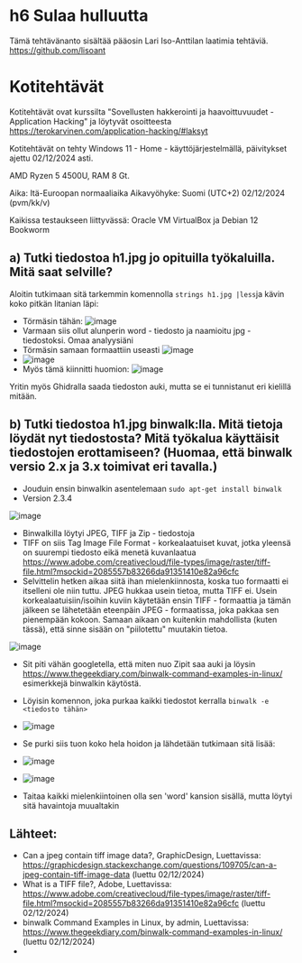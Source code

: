 # h6 Sulaa hulluutta
Tämä tehtävänanto sisältää pääosin Lari Iso-Anttilan laatimia tehtäviä. https://github.com/lisoant

# Kotitehtävät
Kotitehtävät ovat kurssilta "Sovellusten hakkerointi ja haavoittuvuudet - Application Hacking" ja löytyvät osoitteesta https://terokarvinen.com/application-hacking/#laksyt

Kotitehtävät on tehty Windows 11 - Home - käyttöjärjestelmällä, päivitykset ajettu 02/12/2024 asti.

AMD Ryzen 5 4500U, RAM 8 Gt.

Aika: Itä-Euroopan normaaliaika Aikavyöhyke: Suomi (UTC+2) 02/12/2024 (pvm/kk/v)

Kaikissa testaukseen liittyvässä:
Oracle VM VirtualBox ja Debian 12 Bookworm

## a) Tutki tiedostoa h1.jpg jo opituilla työkaluilla. Mitä saat selville?

Aloitin tutkimaan sitä tarkemmin komennolla ```strings h1.jpg |less```ja kävin koko pitkän litanian läpi:
- Törmäsin tähän:  ![image](https://github.com/user-attachments/assets/e522102b-c29d-46aa-8429-39f4efc5a587)
- Varmaan siis ollut alunperin word - tiedosto ja naamioitu jpg - tiedostoksi. Omaa analyysiäni
- Törmäsin samaan formaattiin useasti ![image](https://github.com/user-attachments/assets/70c75830-db39-4f1f-b159-a42835e75935)
- ![image](https://github.com/user-attachments/assets/5a52a02c-3778-4ad9-90b4-bd267d0626be)
- Myös tämä kiinnitti huomion: ![image](https://github.com/user-attachments/assets/7db2e8f0-e7ab-4703-bfc5-ff3afe6c250b)

Yritin myös Ghidralla saada tiedoston auki, mutta se ei tunnistanut eri kielillä mitään.


## b) Tutki tiedostoa h1.jpg binwalk:lla. Mitä tietoja löydät nyt tiedostosta? Mitä työkalua käyttäisit tiedostojen erottamiseen? (Huomaa, että binwalk versio 2.x ja 3.x toimivat eri tavalla.)

- Jouduin ensin binwalkin asentelemaan ```sudo apt-get install binwalk```
- Version 2.3.4

![image](https://github.com/user-attachments/assets/3f3bb1b0-555e-4f19-aece-58eb0a2bb2e2)

- Binwalkilla löytyi JPEG, TIFF ja Zip - tiedostoja
- TIFF on siis Tag Image File Format - korkealaatuiset kuvat, jotka yleensä on suurempi tiedosto eikä menetä kuvanlaatua https://www.adobe.com/creativecloud/file-types/image/raster/tiff-file.html?msockid=2085557b83266da91351410e82a96cfc
- Selvittelin hetken aikaa siitä ihan mielenkiinnosta, koska tuo formaatti ei itselleni ole niin tuttu. JPEG hukkaa usein tietoa, mutta TIFF ei. Usein korkealaatuisiin/isoihin kuviin käytetään ensin TIFF - formaattia ja tämän jälkeen se lähetetään eteenpäin JPEG - formaatissa, joka pakkaa sen pienempään kokoon. Samaan aikaan on kuitenkin mahdollista (kuten tässä), että sinne sisään on "piilotettu" muutakin tietoa.


![image](https://github.com/user-attachments/assets/64b821c4-26ee-49bc-a55b-61a8dcfab93c)

- Sit piti vähän googletella, että miten nuo Zipit saa auki ja löysin https://www.thegeekdiary.com/binwalk-command-examples-in-linux/ esimerkkejä binwalkin käytöstä.
- Löyisin komennon, joka purkaa kaikki tiedostot kerralla ```binwalk -e <tiedosto tähän>```
- ![image](https://github.com/user-attachments/assets/fd347885-495e-42e4-a76b-21fbb83aa49e)
- Se purki siis tuon koko hela hoidon ja lähdetään tutkimaan sitä lisää:
- ![image](https://github.com/user-attachments/assets/ea432430-e1ba-477b-b1d5-1d4f1d59c68d)

- ![image](https://github.com/user-attachments/assets/ed192638-42b4-49ae-a78e-0b9565f8e9ce)

 - Taitaa kaikki mielenkiintoinen olla sen 'word' kansion sisällä, mutta löytyi sitä havaintoja muualtakin

## Lähteet:

- Can a jpeg contain tiff image data?, GraphicDesign, Luettavissa: https://graphicdesign.stackexchange.com/questions/109705/can-a-jpeg-contain-tiff-image-data (luettu 02/12/2024)
- What is a TIFF file?, Adobe, Luettavissa: https://www.adobe.com/creativecloud/file-types/image/raster/tiff-file.html?msockid=2085557b83266da91351410e82a96cfc (luettu 02/12/2024)
- binwalk Command Examples in Linux, by admin, Luettavissa: https://www.thegeekdiary.com/binwalk-command-examples-in-linux/ (luettu 02/12/2024)
- 

